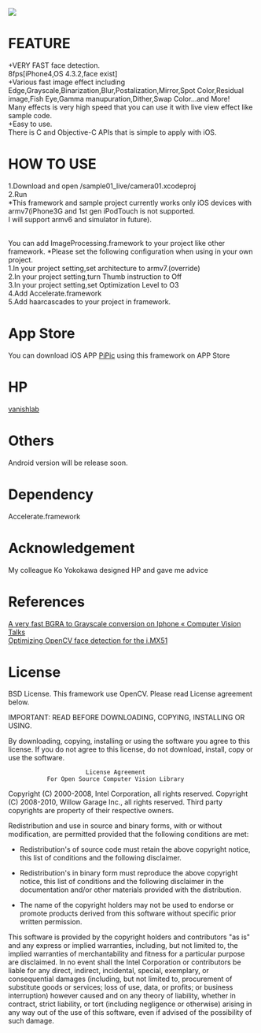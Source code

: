 ![](http://blog-imgs-42.fc2.com/v/a/n/vanishlab/originalICON.png)


FEATURE
=======
+VERY FAST face detection. <br>
  8fps[iPhone4,OS 4.3.2,face exist]<br>
+Various fast image effect including Edge,Grayscale,Binarization,Blur,Postalization,Mirror,Spot Color,Residual image,Fish Eye,Gamma manupuration,Dither,Swap Color...and More!<br>
  Many effects is very high speed that you can use it with live view effect like sample code.<br>
+Easy to use.<br>
  There is C and Objective-C APIs that is simple to apply with iOS.<br>

HOW TO USE
=======
1.Download and open /sample01_live/camera01.xcodeproj<br>
2.Run<br>
*This framework and sample project currently works only iOS devices with armv7(iPhone3G and 1st gen iPodTouch is not supported.<br>
I will support armv6 and simulator in future).<br><br>

You can add ImageProcessing.framework to your project like other framework.
*Please set the following configuration when using in your own project.<br>
1.In your project setting,set architecture to armv7.(override)<br>
2.In your project setting,turn Thumb instruction to Off<br>
3.In your project setting,set Optimization Level to O3<br>
4.Add Accelerate.framework<br>
5.Add haarcascades to your project in framework.<br>

App Store
=======
You can download iOS APP [PiPic] using this framework on APP Store

HP
=======
[vanishlab]

Others
=======
Android version will be release soon.


Dependency
=======
Accelerate.framework
 
Acknowledgement
=======
My colleague Ko Yokokawa designed HP and gave me advice

References
=======
[A very fast BGRA to Grayscale conversion on Iphone « Computer Vision Talks]<br>
[Optimizing OpenCV face detection for the i.MX51]

License
=======
BSD License.
This framework use OpenCV.
Please read License agreement below.


IMPORTANT: READ BEFORE DOWNLOADING, COPYING, INSTALLING OR USING. 

 By downloading, copying, installing or using the software you agree to this license.
 If you do not agree to this license, do not download, install,
 copy or use the software.


                          License Agreement
               For Open Source Computer Vision Library

Copyright (C) 2000-2008, Intel Corporation, all rights reserved.
Copyright (C) 2008-2010, Willow Garage Inc., all rights reserved.
Third party copyrights are property of their respective owners.

Redistribution and use in source and binary forms, with or without modification,
are permitted provided that the following conditions are met:

  * Redistribution's of source code must retain the above copyright notice,
    this list of conditions and the following disclaimer.

  * Redistribution's in binary form must reproduce the above copyright notice,
    this list of conditions and the following disclaimer in the documentation
    and/or other materials provided with the distribution.

  * The name of the copyright holders may not be used to endorse or promote products
    derived from this software without specific prior written permission.

This software is provided by the copyright holders and contributors "as is" and
any express or implied warranties, including, but not limited to, the implied
warranties of merchantability and fitness for a particular purpose are disclaimed.
In no event shall the Intel Corporation or contributors be liable for any direct,
indirect, incidental, special, exemplary, or consequential damages
(including, but not limited to, procurement of substitute goods or services;
loss of use, data, or profits; or business interruption) however caused
and on any theory of liability, whether in contract, strict liability,
or tort (including negligence or otherwise) arising in any way out of
the use of this software, even if advised of the possibility of such damage.


[PiPic]: http://www.facebook.com/apps/application.php?id=168715359851028

[vanishlab]: http://vanishlab.web.fc2.com/

[BSD License]: http://www.opensource.org/licenses/bsd-license.php

[A very fast BGRA to Grayscale conversion on Iphone « Computer Vision Talks]: http://computer-vision-talks.com/2011/02/a-very-fast-bgra-to-grayscale-conversion-on-iphone/

[Optimizing OpenCV face detection for the i.MX51]: http://imxcommunity.org/group/computervisionusingtheimx/forum/topics/optimizing-opencv-face
